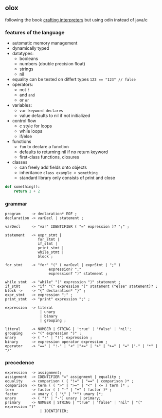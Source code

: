 ## olox

following 
the book [crafting interpreters](https://craftinginterpreters.com) but using odin instead of java/c


### features of the language

 - automatic memory management
 - dynamically typed
 - datatypes:
     * booleans
     * numbers (double precision float)
     * strings
     * nil 
 - equality can be tested on differt types `123 == "123" // false`
 - operators:
     * not `!`
     * and `and` 
     * or `or`
 - variables:
     * `var keyword declares`
     * value defaults to nil if not initialized
 - control flow
    * c style for loops
    * while loops
    * if/else
 - functions
    * `fun` to declare a function
    * defaults to returning nil if no return keyword 
    * first-class functions, closures
 - classes
    * can freely add fields onto objects
    * inheritance `class example < something`
    * standard library only consists of print and close


```python
def something():
    return 1 + 2

```


### grammar 


```
program     -> declaration* EOF ;
declaration -> varDecl | statement ;

varDecl     -> "var" IDENTIFIER ( "=" expression )? ";" ;

statement   -> expr_stmt |
               for_stmt | 
               if_stmt |
               print_stmt |
               while_stmt |
               block ;
               
for_stmt    -> "for" "(" ( varDevl | exprStmt | ";" )
                    expression? ";"
                    expression? ")" statement ;
                    
while_stmt  -> "while" "(" expression ")" statement ;
if_stmt     -> "if" "(" expression ")" statement ("else" statement)? ;
block ->    -> "{" declaration* "}" ;
expr_stmt   -> expression ";" ;
print_stmt  -> "print" expression ";" ;

expression  -> literal
                | unary
                | binary
                | grouping ;
            
literal     -> NUMBER | STRING | 'true' | 'false' | 'nil';
grouping    -> "(" expression ")" ;
unary       -> ( "-" | "!") expression ;
binary      -> expression operator expression ;
operator    -> "==" | "!-" | "<" |"<=" | ">" | ">=" | "=" |"-" | "*" | "/" 

```

### precedence

```
expression  -> assignment;
assignment  -> IDENTIFIER "=" assignment | equality ;
equality    -> comparison ( ( "!=" | "==" ) comparison )* ;
comparison  -> term ( ( ">" | ">=" | "<" | <= ) term )* ;
term        -> factor ( ( "-" | "+" ) factor )* ;
factor      -> unary ( ( "\" | "*") unary )*;
unary       -> ( "!" | "-") unary | primary;
primary     -> NUMBER | STRING | "true" | "false" | "nil" | "(" expression ")"
                | IDENTIFIER;
```

